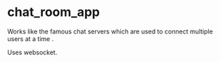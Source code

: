 # chat_room_app

Works like the famous chat servers which are used to connect multiple users at a time .<br/>

Uses websocket.
